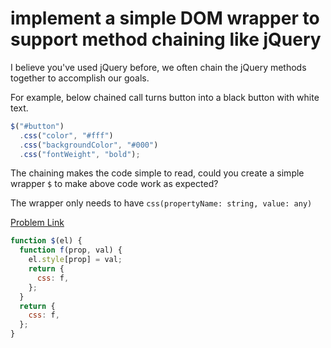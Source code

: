 # implement a simple DOM wrapper to support method chaining like jQuery

I believe you've used jQuery before, we often chain the jQuery methods together to accomplish our goals.

For example, below chained call turns button into a black button with white text.

```js
$("#button")
  .css("color", "#fff")
  .css("backgroundColor", "#000")
  .css("fontWeight", "bold");
```

The chaining makes the code simple to read, could you create a simple wrapper `$` to make above code work as expected?

The wrapper only needs to have `css(propertyName: string, value: any)`

[Problem Link](https://bigfrontend.dev/problem/implement-a-simple-DOM-wrapper-to-support-method-chaining-like-jQuery)

```js
function $(el) {
  function f(prop, val) {
    el.style[prop] = val;
    return {
      css: f,
    };
  }
  return {
    css: f,
  };
}
```
